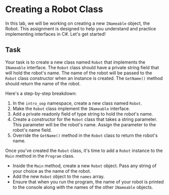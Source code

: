 ﻿# Creating a Robot Class

In this lab, we will be working on creating a new `INameable` object, the Robot. This assignment is designed to help you understand and practice implementing interfaces in C#. Let's get started!

## Task

Your task is to create a new class named `Robot` that implements the `INameable` interface. The `Robot` class should have a private string field that will hold the robot's name. The name of the robot will be passed to the `Robot` class constructor when an instance is created. The `GetName()` method should return the name of the robot.

Here's a step-by-step breakdown:

1. In the `intro_oop` namespace, create a new class named `Robot`.
2. Make the `Robot` class implement the `INameable` interface.
3. Add a private readonly field of type string to hold the robot's name.
4. Create a constructor for the `Robot` class that takes a string parameter. This parameter will be the robot's name. Assign the parameter to the robot's name field.
5. Override the `GetName()` method in the `Robot` class to return the robot's name.

Once you've created the `Robot` class, it's time to add a `Robot` instance to the `Main` method in the `Program` class.

* Inside the `Main` method, create a new `Robot` object. Pass any string of your choice as the name of the robot.
* Add the new `Robot` object to the `names` array.
* Ensure that when you run the program, the name of your robot is printed to the console along with the names of the other `INameable` objects.
